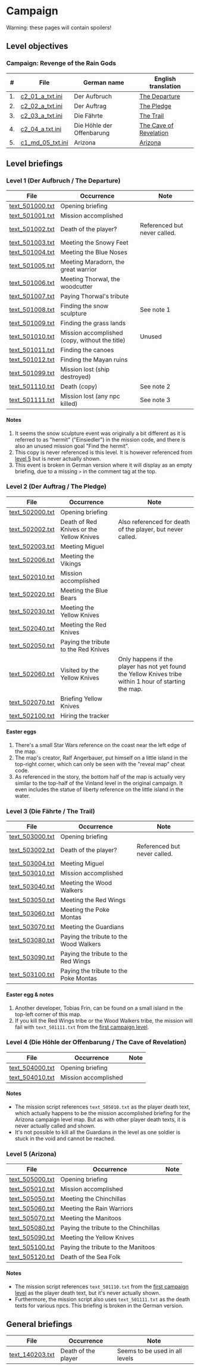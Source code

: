 # Campaign

Warning: these pages will contain spoilers!


## Level objectives

### Campaign: Revenge of the Rain Gods

| # | File | German name | English translation |
|--|--|--|--|
| 1. | [c2_01_a_txt.ini](./Data_m/c2_01_a_txt.ini) | Der Aufbruch | [The Departure](#level-1-der-aufbruch--the-departure) |
| 2. | [c2_02_a_txt.ini](./Data_m/c2_02_a_txt.ini) | Der Auftrag | [The Pledge](#level-2-der-auftrag--the-pledge) |
| 3. | [c2_03_a_txt.ini](./Data_m/c2_03_a_txt.ini) | Die Fährte | [The Trail](#level-3-die-fährte--the-trail) |
| 4. | [c2_04_a.txt.ini](./Data_m/c2_04_a.txt.ini) | Die Höhle der Offenbarung | [The Cave of Revelation](#level-4-die-höhle-der-offenbarung--the-cave-of-revelation) |
| 5. | [c1_md_05_txt.ini](./Data_m/c1_md_05_txt.ini) | Arizona | [Arizona](#level-5-arizona) |

## Level briefings

### Level 1 (Der Aufbruch / The Departure)

| File | Occurrence | Note |
|--|--|--|
| [text_501000.txt](./Data_m/C1_txt/C1_fhll/text_501000.txt) | Opening briefing |  |
| [text_501001.txt](./Data_m/C1_txt/C1_fhll/text_501001.txt) | Mission accomplished |  |
| [text_501002.txt](./Data_m/C1_txt/C1_fhll/text_501002.txt) | Death of the player? | Referenced but never called. |
| [text_501003.txt](./Data_m/C1_txt/C1_fhll/text_501003.txt) | Meeting the Snowy Feet |  |
| [text_501004.txt](./Data_m/C1_txt/C1_fhll/text_501004.txt) | Meeting the Blue Noses |  |
| [text_501005.txt](./Data_m/C1_txt/C1_fhll/text_501005.txt) | Meeting Maradorn, the great warrior |  |
| [text_501006.txt](./Data_m/C1_txt/C1_fhll/text_501006.txt) | Meeting Thorwal, the woodcutter |  |
| [text_501007.txt](./Data_m/C1_txt/C1_fhll/text_501007.txt) | Paying Thorwal's tribute |  |
| [text_501008.txt](./Data_m/C1_txt/C1_fhll/text_501008.txt) | Finding the snow sculpture | See note 1 |
| [text_501009.txt](./Data_m/C1_txt/C1_fhll/text_501009.txt) | Finding the grass lands |  |
| [text_501010.txt](./Data_m/C1_txt/C1_fhll/text_501010.txt) | Mission accomplished (copy, without the title) | Unused |
| [text_501011.txt](./Data_m/C1_txt/C1_fhll/text_501011.txt) | Finding the canoes |  |
| [text_501012.txt](./Data_m/C1_txt/C1_fhll/text_501012.txt) | Finding the Mayan ruins |  |
| [text_501099.txt](./Data_m/C1_txt/C1_fhll/text_501099.txt) | Mission lost (ship destroyed) |  |
| [text_501110.txt](./Data_m/C1_txt/C1_fhll/text_501110.txt) | Death (copy) | See note 2 |
| [text_501111.txt](./Data_m/C1_txt/C1_fhll/text_501111.txt) | Mission lost (any npc killed) | See note 3 |

#### Notes
1. It seems the snow sculpture event was originally a bit different as it is referred to as "hermit" ("Einsiedler") in the mission code, and there is also an unused mission goal "Find the hermit".
2. This copy is never referenced is this level. It is however referenced from [level 5](#level-5-arizona) but is never actually shown.
3. This event is broken in German version where it will display as an empty briefing, due to a missing `>` in the comment tag at the top.


### Level 2 (Der Auftrag / The Pledge)

| File | Occurrence | Note |
|--|--|--|
| [text_502000.txt](./Data_m/C1_txt/C1_fhll/text_502000.txt) | Opening briefing |  |
| [text_502002.txt](./Data_m/C1_txt/C1_fhll/text_502002.txt) | Death of Red Knives or the Yellow Knives | Also referenced for death of the player, but never called. |
| [text_502003.txt](./Data_m/C1_txt/C1_fhll/text_502003.txt) | Meeting Miguel |  |
| [text_502006.txt](./Data_m/C1_txt/C1_fhll/text_502006.txt) | Meeting the Vikings |  |
| [text_502010.txt](./Data_m/C1_txt/C1_fhll/text_502010.txt) | Mission accomplished |  |
| [text_502020.txt](./Data_m/C1_txt/C1_fhll/text_502020.txt) | Meeting the Blue Bears |  |
| [text_502030.txt](./Data_m/C1_txt/C1_fhll/text_502030.txt) | Meeting the Yellow Knives |  |
| [text_502040.txt](./Data_m/C1_txt/C1_fhll/text_502040.txt) | Meeting the Red Knives |  |
| [text_502050.txt](./Data_m/C1_txt/C1_fhll/text_502050.txt) | Paying the tribute to the Red Knives |  |
| [text_502060.txt](./Data_m/C1_txt/C1_fhll/text_502060.txt) | Visited by the Yellow Knives | Only happens if the player has not yet found the Yellow Knives tribe within 1 hour of starting the map. |
| [text_502070.txt](./Data_m/C1_txt/C1_fhll/text_502070.txt) | Briefing Yellow Knives |  |
| [text_502100.txt](./Data_m/C1_txt/C1_fhll/text_502100.txt) | Hiring the tracker |  |

#### Easter eggs
1. There's a small Star Wars reference on the coast near the left edge of the map.
2. The map's creator, Ralf Angerbauer, put himself on a little island in the top-right corner, which can only be seen with the "reveal map" cheat code.
3. As referenced in the story, the bottom half of the map is actually very similar to the top-half of the Vinland level in the original campaign. It even includes the statue of liberty reference on the little island in the water.

### Level 3 (Die Fährte / The Trail)

| File | Occurrence | Note |
|--|--|--|
| [text_503000.txt](./Data_m/C1_txt/C1_fhll/text_503000.txt) | Opening briefing |  |
| [text_503002.txt](./Data_m/C1_txt/C1_fhll/text_503002.txt) | Death of the player? | Referenced but never called. |
| [text_503004.txt](./Data_m/C1_txt/C1_fhll/text_503004.txt) | Meeting Miguel |  |
| [text_503010.txt](./Data_m/C1_txt/C1_fhll/text_503010.txt) | Mission accomplished |  |
| [text_503040.txt](./Data_m/C1_txt/C1_fhll/text_503040.txt) | Meeting the Wood Walkers |  |
| [text_503050.txt](./Data_m/C1_txt/C1_fhll/text_503050.txt) | Meeting the Red Wings |  |
| [text_503060.txt](./Data_m/C1_txt/C1_fhll/text_503060.txt) | Meeting the Poke Montas |  |
| [text_503070.txt](./Data_m/C1_txt/C1_fhll/text_503070.txt) | Meeting the Guardians |  |
| [text_503080.txt](./Data_m/C1_txt/C1_fhll/text_503080.txt) | Paying the tribute to the Wood Walkers |  |
| [text_503090.txt](./Data_m/C1_txt/C1_fhll/text_503090.txt) | Paying the tribute to the Red Wings |  |
| [text_503100.txt](./Data_m/C1_txt/C1_fhll/text_503100.txt) | Paying the tribute to the Poke Montas |  |

#### Easter egg & notes

1. Another developer, Tobias Frin, can be found on a small island in the top-left corner of this map.
2. If you kill the Red Wings tribe or the Wood Walkers tribe, the mission will fail with `text_501111.txt` from the [first campaign level](#level-1-der-aufbruch--the-departure).


### Level 4 (Die Höhle der Offenbarung / The Cave of Revelation)

| File | Occurrence | Note |
|--|--|--|
| [text_504000.txt](./Data_m/C1_txt/C1_fhll/text_504000.txt) | Opening briefing |  |
| [text_504010.txt](./Data_m/C1_txt/C1_fhll/text_504010.txt) | Mission accomplished |  |

#### Notes

- The mission script references `text_505010.txt` as the player death text, which actually happens to be the mission accomplished briefing for the Arizona campaign level map. But as with other player death texts, it is never actually called and shown.
- It's not possible to kill all the Guardians in the level as one soldier is stuck in the void and cannot be reached.


### Level 5 (Arizona)

| File | Occurrence | Note |
|--|--|--|
| [text_505000.txt](./Data_m/C1_txt/C1_fhll/text_505000.txt) | Opening briefing |  |
| [text_505010.txt](./Data_m/C1_txt/C1_fhll/text_505010.txt) | Mission accomplished |  |
| [text_505050.txt](./Data_m/C1_txt/C1_fhll/text_505050.txt) | Meeting the Chinchillas |  |
| [text_505060.txt](./Data_m/C1_txt/C1_fhll/text_505060.txt) | Meeting the Rain Warriors |  |
| [text_505070.txt](./Data_m/C1_txt/C1_fhll/text_505070.txt) | Meeting the Manitoos |  |
| [text_505080.txt](./Data_m/C1_txt/C1_fhll/text_505080.txt) | Paying the tribute to the Chinchillas |  |
| [text_505090.txt](./Data_m/C1_txt/C1_fhll/text_505090.txt) | Meeting the Yellow Knives |  |
| [text_505100.txt](./Data_m/C1_txt/C1_fhll/text_505100.txt) | Paying the tribute to the Manitoos |  |
| [text_505120.txt](./Data_m/C1_txt/C1_fhll/text_505120.txt) | Death of the Sea Folk |  |

#### Notes

- The mission script references `text_501110.txt` from the [first campaign level](#level-1-der-aufbruch--the-departure) as the player death text, but it's never actually shown.
- Furthermore, the mission script also uses `text_501111.txt` as the death texts for various npcs. This briefing is broken in the German version.



## General briefings

| File | Occurrence | Note |
|--|--|--|
| [text_140203.txt](./Data_m/C1_txt/C1_fhll/text_140203.txt) | Death of the player | Seems to be used in all levels |
